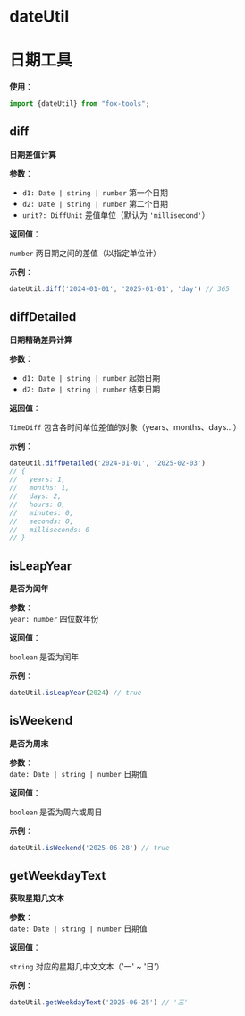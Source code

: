 # dateUtil

# 日期工具

**使用**：

```ts
import {dateUtil} from "fox-tools";
```

## diff

**日期差值计算**

**参数**：

- `d1: Date | string | number` 第一个日期
- `d2: Date | string | number` 第二个日期
- `unit?: DiffUnit` 差值单位（默认为 `'millisecond'`）

**返回值**：

`number` 两日期之间的差值（以指定单位计）

**示例**：

```ts
dateUtil.diff('2024-01-01', '2025-01-01', 'day') // 365
```



## diffDetailed

**日期精确差异计算**

**参数**：

- `d1: Date | string | number` 起始日期
- `d2: Date | string | number` 结束日期

**返回值**：

`TimeDiff` 包含各时间单位差值的对象（years、months、days...）

**示例**：

```ts
dateUtil.diffDetailed('2024-01-01', '2025-02-03')
// {
//   years: 1,
//   months: 1,
//   days: 2,
//   hours: 0,
//   minutes: 0,
//   seconds: 0,
//   milliseconds: 0
// }
```



## isLeapYear

**是否为闰年**

**参数**：  
`year: number` 四位数年份

**返回值**：

`boolean` 是否为闰年

**示例**：

```ts
dateUtil.isLeapYear(2024) // true
```



## isWeekend

**是否为周末**

**参数**：  
`date: Date | string | number` 日期值

**返回值**：

`boolean` 是否为周六或周日

**示例**：

```ts
dateUtil.isWeekend('2025-06-28') // true
```



## getWeekdayText

**获取星期几文本**

**参数**：  
`date: Date | string | number` 日期值

**返回值**：

`string` 对应的星期几中文文本（'一' ~ '日'）

**示例**：

```ts
dateUtil.getWeekdayText('2025-06-25') // '三'
```
